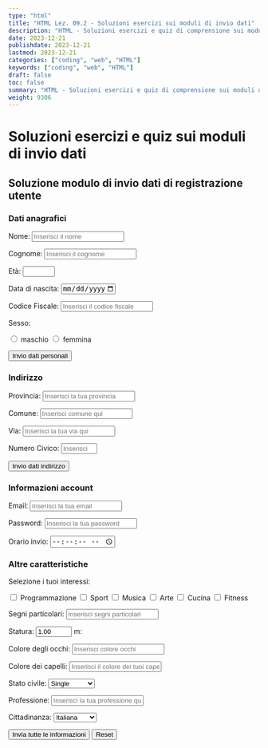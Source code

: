 ```yaml
---
type: "html"
title: "HTML Lez. 09.2 - Soluzioni esercizi sui moduli di invio dati"
description: "HTML - Soluzioni esercizi e quiz di comprensione sui moduli di invio dati"
date: 2023-12-21
publishdate: 2023-12-21
lastmod: 2023-12-21
categories: ["coding", "web", "HTML"]
keywords: ["coding", "web", "HTML"]
draft: false
toc: false
summary: "HTML - Soluzioni esercizi e quiz di comprensione sui moduli di invio dati"
weight: 9306
---
```


# Soluzioni esercizi e quiz sui moduli di invio dati

## Soluzione modulo di invio dati di registrazione utente

<!-- markdownlint-disable MD036 MD033 -->

<form action="www.server.com/login">
  
  <h3>Dati anagrafici</h3>

  <!-- Nome (obbligatorio) -->
  <label for="nome">Nome:</label>
  <input id="nome" name="nome" required autocomplete="given-name" placeholder="Inserisci il nome">

  <!-- Cognome (obbligatorio) -->
  <label for="cognome">Cognome:</label>
  <input id="cognome" name="cognome" required autocomplete="family-name" placeholder="Inserisci il cognome">

  <!-- Età (tra 18 e 200)-->
  <label for="eta">Età:</label>
  <input id="eta" type="number" name="age" min="18" max="120" step="1" inputmode="numeric">

  <!-- Data di nascita (obbligatorio, dal 1960-01-01 e 2030-12-31)-->
  <label for="datanascita">Data di nascita:</label>
  <input id="datanascita" type="date" name="birthdate" required min="1960-01-01" max="2030-12-31" step="1" autocomplete="bday">

  <!-- Codice fiscale (obbligatorio, 16 lettere) -->
  <label for="codicefiscale">Codice Fiscale:</label>
  <input id="codicefiscale" name="fiscalcode" required placeholder="Inserisci il codice fiscale" minlength="16" maxlength="16">

  <!-- Nel caso del tipo radio l'attributo required può essere aggiunto a uno qualsiasi delle scelte, perché tutte le scelte radio hanno lo stesso nome e sono considerati come un gruppo. Viene quindi impostata l'obbligatorietà per tutti.-->

  <!-- Sesso (obbligatorio, scelta singola) -->
  <label>Sesso: </label>

  <input type="radio" id="maschio" name="sesso" value="maschio" required>
  <label for="maschio">maschio</label>
  <input type="radio" id="femmina" name="sesso" value="femmina" required>
  <label for="femmina">femmina</label>

  <!--Pulsante di invio  (con azione "formaction" per invio dati personali) -->
  <button type="submit" formaction="www.server.com/personal_data">Invio dati personali</button>

  <!-- Informazioni residenza -->

  <h3>Indirizzo</h3>

  <!--Provincia (obbligatorio, con lista suggerimenti) -->
  <label for="provincia">Provincia:</label>
  <input list="province" id="provincia" name="provincia" required placeholder="Inserisci la tua provincia">
  
  <!-- lista suggerimenti per le province -->
  <datalist id="province">
    <option value="Napoli">
    <option value="Salerno">
    <option value="Avellino">
    <option value="Benevento">
    <option value="Caserta">
    <option value="Roma">
    <option value="Milano">
    <option value="Torino">
    <option value="Bologna">
    <option value="Firenze">
    <option value="Palermo">
    <!-- ... -->
  </datalist>

  <!-- Comuni (obbligatorio, con lista suggerimenti) -->
  <label for="comune">Comune:</label>
  <input list="comuni" id="comune" name="comune" required placeholder="Inserisci comune qui">

  <datalist id="comuni">
    <!-- lista comuni che verranno suggeriti all'utente nell'inserimeto -->
    <option value="Cesa">
    <option value="Sant'Antimo">
    <option value="Sant'Arpino">
    <option value="Aversa">
    <option value="Marcianise">
    <option value="Frattamaggiore">
    <option value="Frattaminore">
    <option value="Teverola">
    <option value="Gricignano d'Aversa">
    <option value="Succivo">
    <!-- ... -->
  </datalist>

  <!-- Via -->
  <label for="via">Via:</label>
  <input id="via" name="via" placeholder="Inserisci la tua via qui">

  <!-- Numero Civico -->
  <label for="civicNumber">Numero Civico:</label>
  <input id="civicNumber" type="number" name="numeroCivico" min="1" max="1000" placeholder="Inserisci il numero civico" inputmode="numeric">

  <!-- pulsante di invio  (con azione "formaction" per invio dati indirizzo)-->
  <button type="submit" formaction="www.server.com/address_information">Invio dati indirizzo</button>

  <!-- Informazioni account -->
  <h3>Informazioni account</h3>

  <label for="email">Email:</label>
  <input id="email" type="email" name="email" autocomplete="email" required placeholder="Inserisci la tua email">

  <label for="password">Password:</label>
  <input id="password" type="password" name="password" required autocomplete="current-password" placeholder="Inserisci la tua password">

  <label for="oraInvio">Orario invio:</label>
  <input id="oraInvio" type="time" name="oraInvio" min="00:00:00" max="23:59:59"  step="1">

  <!-- Interessi personali -->

  <h3>Altre caratteristiche</h3>

  <label>Selezione i tuoi interessi:</label>

  <input type="checkbox" id="coding" name="interest" value="programmazione">
  <label for="coding">Programmazione</label>

  <input type="checkbox" id="sport" name="interest" value="sport">
  <label for="sport">Sport</label>

  <input type="checkbox" id="musica" name="interest" value="musica">
  <label for="musica">Musica</label>

  <input type="checkbox" id="arte" name="interest" value="arte">
  <label for="arte">Arte</label>

  <input type="checkbox" id="cucina" name="interest" value="cucina">
  <label for="cucina">Cucina</label>

  <input type="checkbox" id="fitness" name="interest" value="fitness">
  <label for="fitness">Fitness</label>
  
  <label for="segno">Segni particolari:</label>
  <input id="segno" name="segno" placeholder="Inserisci segni particolari">

  <label for="statura">Statura:</label>
  <input id="statura" type="number" name="statura" min="1.00" max="2.50" step="0.1" value="1.00" placeholder="Inserisci la tua statura" inputmode="decimal"> <label for="statura">m:</label>

  <label for="occhi">Colore degli occhi:</label>
  <input id="occhi" name="occhi" placeholder="Inserisci colore occhi">

  <label for="capelli">Colore dei capelli:</label>
  <input id="capelli" name="capelli" placeholder="Inserisci il colore dei tuoi capelli qui">
  
  <label for="stato_civile">Stato civile:</label>
  <select id="stato_civile" name="stato_civile">
    <option value="single">Single</option>
    <option value="sposato">Sposato/a</option>
    <option value="divorziato">Divorziato/a</option>
    <option value="vedovo">Vedovo/a</option>
  </select>

  <label for="professione">Professione:</label>
  <input id="professione" name="professione" placeholder="Inserisci la tua professione qui">

  <!-- principali cittadinanze-->
  <label for="cittadinanza">Cittadinanza:</label>
  <select id="cittadinanza" name="cittadinanza">
    <option value="italiana">Italiana</option>
    <option value="francese">Francese</option>
    <option value="tedesca">Tedesca</option>
    <option value="spagnola">Spagnola</option>
    <option value="inglese">Inglese</option>
    <option value="americana">Americana</option>
  </select>

  <button type="submit" formaction="www.server.com/all">Invia tutte le informazioni</button>
  <button type="reset">Reset</button>
</form>

<!-- markdownlint-enable MD036 -->
